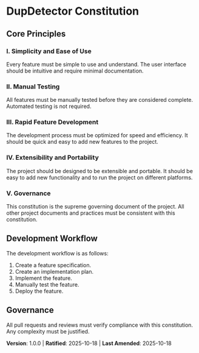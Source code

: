<!--
Sync Impact Report:
- Version change: 0.0.0 → 1.0.0
- Modified principles:
  - [PRINCIPLE_1_NAME] → I. Simplicity and Ease of Use
  - [PRINCIPLE_2_NAME] → II. Manual Testing
  - [PRINCIPLE_3_NAME] → III. Rapid Feature Development
  - [PRINCIPLE_4_NAME] → IV. Extensibility and Portability
  - [PRINCIPLE_5_NAME] → V. Governance
- Added sections: None
- Removed sections: None
- Templates requiring updates:
  - ✅ .specify/templates/plan-template.md
  - ✅ .specify/templates/spec-template.md
  - ✅ .specify/templates/tasks-template.md
- Follow-up TODOs: None
-->
# DupDetector Constitution

## Core Principles

### I. Simplicity and Ease of Use
Every feature must be simple to use and understand. The user interface should be intuitive and require minimal documentation.

### II. Manual Testing
All features must be manually tested before they are considered complete. Automated testing is not required.

### III. Rapid Feature Development
The development process must be optimized for speed and efficiency. It should be quick and easy to add new features to the project.

### IV. Extensibility and Portability
The project should be designed to be extensible and portable. It should be easy to add new functionality and to run the project on different platforms.

### V. Governance
This constitution is the supreme governing document of the project. All other project documents and practices must be consistent with this constitution.

## Development Workflow

The development workflow is as follows:
1. Create a feature specification.
2. Create an implementation plan.
3. Implement the feature.
4. Manually test the feature.
5. Deploy the feature.

## Governance

All pull requests and reviews must verify compliance with this constitution. Any complexity must be justified.

**Version**: 1.0.0 | **Ratified**: 2025-10-18 | **Last Amended**: 2025-10-18